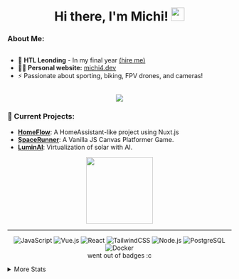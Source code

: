 <h1 align="center">Hi there, I'm Michi! <img src="https://media.giphy.com/media/hvRJCLFzcasrR4ia7z/giphy.gif" width="30px"></h1>

### About Me:
<div style="display: flex">

-  🧐 <strong>HTL Leonding</strong> - In my final year <a href="mailto:michael.ruep@gmx.at">(hire me)</a>
-  👨‍💻 <strong>Personal website:</strong> <a href="https://michi.is-a.dev">michi4.dev</a>
-  ⚡ Passionate about sporting, biking, FPV drones, and cameras!

</div>
<p align="center">
  <a href="https://michi4.is-a.dev"><img src="https://img.shields.io/badge/Website-Visit%20Now!-blue?style=for-the-badge"></a>
</p>

### 🚀 Current Projects:  

- **[HomeFlow](https://github.com/Michi4/HomeFlow)**: A HomeAssistant-like project using Nuxt.js
- **[SpaceRunner](https://github.com/Michi4/SpaceRunner)**: A Vanilla JS Canvas Platformer Game.
- **[LuminAI](https://github.com/LuminAIOrg/LuminAI)**: Virtualization of solar with AI.

<p align="center">
<img src="https://i.giphy.com/2IudUHdI075HL02Pkk.webp" width="150px">
</p>

---

<p align="center">
  <img src="https://img.shields.io/badge/-JavaScript-F7DF1E?style=flat&logo=javascript&logoColor=000" alt="JavaScript">
  <img src="https://img.shields.io/badge/-Vue.js-4FC08D?style=flat&logo=vue.js&logoColor=fff" alt="Vue.js">
  <img src="https://img.shields.io/badge/-React-61DAFB?style=flat&logo=react&logoColor=000" alt="React">
  <img src="https://img.shields.io/badge/-TailwindCSS-38B2AC?style=flat&logo=tailwind-css&logoColor=fff" alt="TailwindCSS">
  <img src="https://img.shields.io/badge/-Node.js-339933?style=flat&logo=node.js&logoColor=fff" alt="Node.js">
  <img src="https://img.shields.io/badge/-PostgreSQL-4169E1?style=flat&logo=postgresql&logoColor=fff" alt="PostgreSQL">
  <img src="https://img.shields.io/badge/-Docker-2496ED?style=flat&logo=docker&logoColor=fff" alt="Docker">
<br>
  went out of badges :c
</p>

<details>
  <summary>More Stats</summary>
  <div>
    <p align="center">
      <img src="https://github-readme-stats.vercel.app/api?username=Michi4&show_icons=true&theme=radical" alt="Michi's GitHub Stats">
    </p>
  </div>
  <div align="center">
    <img src="https://profile-counter.glitch.me/Michi4/count.svg?"  />
  </div>
  <p align="center"> <img src="https://komarev.com/ghpvc/?username=michi4&label=Views&color=0e75b6&style=flat" alt="michi4" /> </p>
</details>
